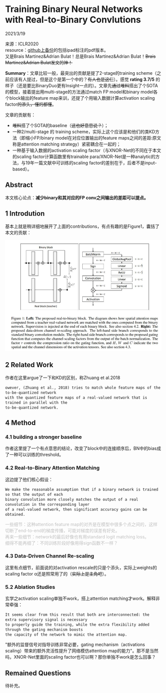 # Training Binary Neural Networks with Real-to-Binary Convlutions  

2021/3/19  

来源：ICLR2020  
resource：[github上备份](https://github.com/YouCaiJun98/YouCaiJun98.github.io/blob/master/articles/BNN/binaryduo_reducing_gradient_mismatch_in_binary_ac.pdf)的包括ipad标注的pdf版本。  
又是Brais Martinez&Adrian Bulat！总是Brais Martinez&Adrian Bulat！~~Brais Martinez&Adrian Bulat发文的神！~~  

**Summary**：文章比较一般，最突出的贡献是提了2-stage的training scheme（之前应该有人提过，但是这个是第一个中的？~~有人也是这仨~~）。感觉 **rating 3.7/5** 的样子（还是要比BinaryDuo更有Insight一点的）。文章先~~通过堆料~~搭出了个SOTA的模型，接着提出用multi-stage的方法通过match FP model和binary model各个block输出的feature map来训，还提了个用输入数据计算activation scaling factor~~的添头，懂的都懂~~。  

文章的贡献有：  
* ~~堆料~~搭了个SOTA的baseline（~~这也好意思说？~~）；  
* 一种2/multi-stage 的 training scheme，实际上这个应该是和他们的类KD方法（即缩小FP/binary model在对应位置输出的feature maps之间的差距:原文称是attention matching strategy）紧密耦合在一起的；  
* 一种基于输入数据的activation scaling factor（与XNOR-Net的不同在于本文的scaling factor计算函数里有trainable para/XNOR-Net是一种analytic的方法，与19年一篇文献中可训练的scaling factor的差别在于，后者不是input-based）。  
 
## Abstract  
本文核心论点：**减少binary和其对应的FP conv之间输出的差距可以提点。**  

## 1 Introdution  
基本上就是稍详细地展开了上面的contributions，有点有趣的是Figure1，囊括了本文的贡献：  

![](https://raw.githubusercontent.com/YouCaiJun98/MyPicBed/main/imgs/202103190001.jpg)  


## 2 Related Work  
作者在这里argue了一下和KD的区别，称Zhuang et al.2018  

```  
owever, (Zhuang et al., 2018) tries to match whole feature maps of the to-be-quantized network 
with the quantized feature maps of a real-valued network that is trained in parallel with the 
to-be-quantized network.
```  

## 4 Method 
### 4.1 building a stronger baseline  
作者这里提了一个有点意思的结论，改变了block中的连接顺序后，BN中的bias成了一种可以训练的threshold。  

### 4.2 Real-to-Binary Attention Matching  
这边提了他们核心假设：  

```  
We make the reasonable assumption that if a binary network is trained so that the output of each
binary convolution more closely matches the output of a real convolution in the corresponding layer
of a real-valued network, then significant accuracy gains can be obtained.
```  

<font color='Silver'>一些细节：这种attention feature map的对齐是在模型中很多个点之间的，这样切断了end-to-end的梯度传播，可能对梯度的误差有好处。</font>  
<font color='Silver'>再来一些细节：network的最后好像也有用standard logit matching loss。</font>  
<font color='Silver'>细得不能再细了：不同训练阶段好像用得sign函数不一样？</font>  

### 4.3 Data-Driven Channel Re-scaling  
这里有点细节，前面说的对activation rescale的只是个添头，实际上weights的scaling factor α还是照常用了的（~~实际上是主角吧~~）。  

### 5.2 Ablation Studies  
玄学之activation scaling单独不work，搭上attention matching才work。解释非常牵强：  

```  
It seems clear from this result that both are interconnected: the extra supervisory signal is necessary 
to properly guide the training, while the extra flexibility added through the gating mechanism boosts 
the capacity of the network to mimic the attention map.
```  

"额外的监督信号对指导训练非常必要，gating mechanism（activations scaling）带来的额外灵活性提升了网络模仿attention map的能力"。那不是当然吗，XNOR-Net里面的scaling factor也可以啊？那你单独不work是怎么回事？  

## Remained Questions
待补充。  